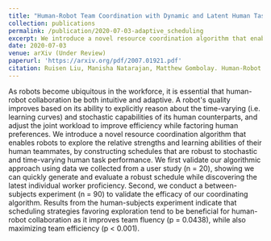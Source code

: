```yaml
---
title: "Human-Robot Team Coordination with Dynamic and Latent Human Task Proficiencies: Scheduling with Learning Curves"
collection: publications
permalink: /publication/2020-07-03-adaptive_scheduling
excerpt: We introduce a novel resource coordination algorithm that enables robots to explore the relative strengths and learning abilities of their human teammates, by constructing schedules that are robust to stochastic and time-varying human task performance. We first validate our algorithmic approach using data we collected from a user study (n = 20), showing we can quickly generate and evaluate a robust schedule while discovering the latest individual worker proficiency. Second, we conduct a between-subjects experiment (n = 90) to validate the efficacy of our coordinating algorithm.
date: 2020-07-03
venue: arXiv (Under Review)
paperurl: 'https://arxiv.org/pdf/2007.01921.pdf'
citation: Ruisen Liu, Manisha Natarajan, Matthew Gombolay. Human-Robot Team Coordination with Dynamic and Latent Human Task Proficiencies - Scheduling with Learning Curves. arXiv preprint arXiv:2007.01921 (2020).
---
```

As robots become ubiquitous in the workforce, it is essential that human-robot collaboration be both intuitive and adaptive. A robot's quality improves based on its ability to explicitly reason about the time-varying (i.e. learning curves) and stochastic capabilities of its human counterparts, and adjust the joint workload to improve efficiency while factoring human preferences. We introduce a novel resource coordination algorithm that enables robots to explore the relative strengths and learning abilities of their human teammates, by constructing schedules that are robust to stochastic and time-varying human task performance. We first validate our algorithmic approach using data we collected from a user study (n = 20), showing we can quickly generate and evaluate a robust schedule while discovering the latest individual worker proficiency. Second, we conduct a between-subjects experiment (n = 90) to validate the efficacy of our coordinating algorithm. Results from the human-subjects experiment indicate that scheduling strategies favoring exploration tend to be beneficial for human-robot collaboration as it improves team fluency (p = 0.0438), while also maximizing team efficiency (p < 0.001).


